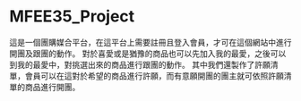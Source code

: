 # MFEE35_Project
這是一個團購媒合平台，在這平台上需要註冊且登入會員，才可在這個網站中進行開團及跟團的動作。
對於喜愛或是猶豫的商品也可以先加入我的最愛，之後可以到我的最愛中，對挑選出來的商品進行跟團的動作。
其中我們還製作了許願清單，會員可以在這對於希望的商品進行許願，而有意願開團的團主就可依照許願清單的商品進行開團。
